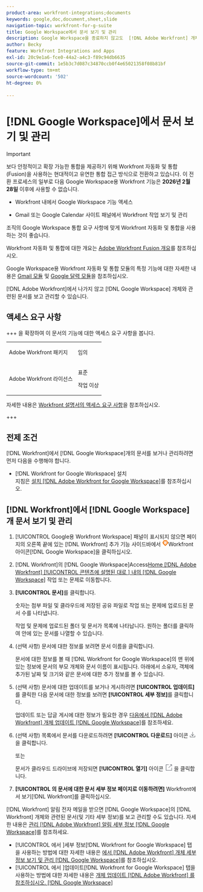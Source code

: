 ```yaml
---
product-area: workfront-integrations;documents
keywords: google,doc,document,sheet,slide
navigation-topic: workfront-for-g-suite
title: Google Workspace에서 문서 보기 및 관리
description: Google Workspace을 종료하지 않고도  [!DNL Adobe Workfront] 개체와 관련된 문서를 보고 관리할 수 있습니다.
author: Becky
feature: Workfront Integrations and Apps
exl-id: 20c9e1a6-fce0-44a2-a4c3-f89c94db6635
source-git-commit: 1e5b3c7d087c34870ccb0f4e65021358f08b81bf
workflow-type: tm+mt
source-wordcount: '502'
ht-degree: 0%

---
```


# [!DNL Google Workspace]에서 문서 보기 및 관리

>[!IMPORTANT]
>
>보다 안정적이고 확장 가능한 통합을 제공하기 위해 Workfront 자동화 및 통합(Fusion)을 사용하는 현대적이고 유연한 통합 접근 방식으로 전환하고 있습니다. 이 전환 프로세스의 일부로 다음 Google Workspace용 Workfront 기능은 **2026년 2월 28일** 이후에 사용할 수 없습니다.
>
>* Workfront 내에서 Google Workspace 기능 액세스
>
>* Gmail 또는 Google Calendar 사이트 패널에서 Workfront 작업 보기 및 관리
>
>조직의 Google Workspace 통합 요구 사항에 맞게 Workfront 자동화 및 통합을 사용하는 것이 좋습니다.
>
>Workfront 자동화 및 통합에 대한 개요는 [Adobe Workfront Fusion 개요](https://experienceleague.adobe.com/en/docs/workfront-fusion/using/get-started-with-fusion/understand-workfront-fusion/workfront-fusion-overview)를 참조하십시오.
>
>Google Workspace용 Workfront 자동화 및 통합 모듈의 특정 기능에 대한 자세한 내용은 [Gmail 모듈](https://experienceleague.adobe.com/en/docs/workfront-fusion/using/references/apps-and-their-modules/third-party-app-connectors/gmail-modules) 및 [Google 달력 모듈](https://experienceleague.adobe.com/en/docs/workfront-fusion/using/references/apps-and-their-modules/third-party-app-connectors/google-calendar-modules)을 참조하십시오.

[!DNL Adobe Workfront]에서 나가지 않고 [!DNL Google Workspace] 개체와 관련된 문서를 보고 관리할 수 있습니다.

## 액세스 요구 사항

+++ 을 확장하여 이 문서의 기능에 대한 액세스 요구 사항을 봅니다.

<table style="table-layout:auto"> 
 <col> 
 <col> 
 <tbody> 
  <tr> 
   <td role="rowheader">Adobe Workfront 패키지</td> 
   <td> <p>임의</p> </td> 
  </tr> 
  <tr> 
   <td role="rowheader">Adobe Workfront 라이선스</td> 
   <td> <p>표준</p><p>작업 이상</p>
  </tr> 
 </tbody> 
</table>

자세한 내용은 [Workfront 설명서의 액세스 요구 사항](/help/quicksilver/administration-and-setup/add-users/access-levels-and-object-permissions/access-level-requirements-in-documentation.md)을 참조하십시오.

+++

## 전제 조건

[!DNL Workfront]에서 [!DNL Google Workspace]개의 문서를 보거나 관리하려면 먼저 다음을 수행해야 합니다.

* [!DNL Workfront for Google Workspace] 설치\
   지침은 [설치 [!DNL Adobe Workfront for Google Workspace]](../../workfront-integrations-and-apps/workfront-for-g-suite/install-workfront-for-gsuite.md)를 참조하십시오.

## [!DNL Workfront]에서 [!DNL Google Workspace]개 문서 보기 및 관리

1. [!UICONTROL Google용 Workfront Workspace] 패널이 표시되지 않으면 페이지의 오른쪽 끝에 있는 [!DNL Workfront] 추가 기능 사이드바에서 ![ 아이콘 ](assets/wf-lion-icon.png)Workfront 아이콘[!DNL Google Workspace]을 클릭하십시오.
1. [!DNL Workfront]의 [!DNL Google Workspace]Access[Home [!DNL Adobe Workfront] [!UICONTROL  콘텐츠에 설명된 대로 ] 내의  [!DNL Google Workspace]](../../workfront-integrations-and-apps/workfront-for-g-suite/access-wf-home-content-from-g-suite.md) 작업 또는 문제로 이동합니다.
1. **[!UICONTROL 문서]**&#x200B;를 클릭합니다.

   숫자는 첨부 파일 및 클라우드에 저장된 공유 파일로 작업 또는 문제에 업로드된 문서 수를 나타냅니다.

   작업 및 문제에 업로드된 폴더 및 문서가 목록에 나타납니다. 원하는 폴더를 클릭하여 안에 있는 문서를 나열할 수 있습니다.

1. (선택 사항) 문서에 대한 정보를 보려면 문서 이름을 클릭합니다.

   문서에 대한 정보를 볼 때 [!DNL Workfront for Google Workspace]의 맨 위에 있는 정보에 문서의 부모 개체와 문서 이름이 표시됩니다. 아래에서 소유자, 객체에 추가된 날짜 및 크기와 같은 문서에 대한 추가 정보를 볼 수 있습니다.

1. (선택 사항) 문서에 대한 업데이트를 보거나 게시하려면 **[!UICONTROL 업데이트]**&#x200B;를 클릭한 다음 문서에 대한 정보를 보려면 **[!UICONTROL 세부 정보]**&#x200B;를 클릭합니다.

   업데이트 또는 답글 게시에 대한 정보가 필요한 경우 [다음에서  [!DNL Adobe Workfront] 개체 업데이트 [!DNL Google Workspace]](../../workfront-integrations-and-apps/workfront-for-g-suite/update-a-workfront-object-in-gsuite.md)를 참조하세요.

1. (선택 사항) 목록에서 문서를 다운로드하려면 **[!UICONTROL 다운로드]** 아이콘 ![다운로드 아이콘](assets/download-icon.png)을 클릭합니다.

   또는

   문서가 클라우드 드라이브에 저장되면 **[!UICONTROL 열기]** 아이콘 ![열기 아이콘](assets/open-icon.png) 을 클릭합니다.

1. **[!UICONTROL 의 문서에 대한 문서 세부 정보 페이지로 이동하려면]** Workfront에서 보기[!DNL Workfront]를 클릭하십시오.

[!DNL Workfront] 알림 전자 메일을 받으면 [!DNL Google Workspace]의 [!DNL Workfront] 개체와 관련된 문서(및 기타 세부 정보)를 보고 관리할 수도 있습니다. 자세한 내용은 [관리 [!DNL Adobe Workfront] 알림 세부 정보 [!DNL Google Workspace]](../../workfront-integrations-and-apps/workfront-for-g-suite/manage-wf-email-notification-details-in-gsuite.md)를 참조하세요.

* [!UICONTROL 에서 ]세부 정보[!DNL Workfront for Google Workspace] 탭을 사용하는 방법에 대한 자세한 내용은 [에서  [!DNL Adobe Workfront] 개체 세부 정보 보기 및 관리 [!DNL Google Workspace]](../../workfront-integrations-and-apps/workfront-for-g-suite/view-manage-work-item-details-in-gsuite.md)를 참조하십시오.
* [!UICONTROL 에서 ]업데이트[!DNL Workfront for Google Workspace] 탭을 사용하는 방법에 대한 자세한 내용은 [개체 업데이트 [!DNL Adobe Workfront] 를 참조하십시오. [!DNL Google Workspace]](../../workfront-integrations-and-apps/workfront-for-g-suite/update-a-workfront-object-in-gsuite.md)
